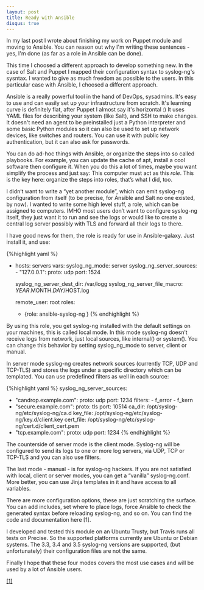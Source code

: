 ```yaml
---
layout: post
title: Ready with Ansible
disqus: true
---
```

In my last post I wrote about finishing my work on  Puppet module and
moving to Ansible. You can reason out why I'm writing these sentences -
yes, I'm done (as far as a role in Ansible can be done).

This time I choosed a different approach to develop something new. In
the case of Salt and Puppet I mapped their configuration syntax to
syslog-ng's sysntax. I wanted to give as much freedom as possible to
the users. In this particular case with Ansible, I choosed a different
approach.

Ansible is a really powerful tool in the hand of DevOps, sysadmins.
It's easy to use and can easily set up your infrastructure from
scratch. It's learning curve is definitely flat, after Puppet I almost
say it's horizontal :) It uses YAML files for describing your system
(like Salt), and SSH to make changes. It doesn't need an agent to be
preinstalled just a Python interpreter and some basic Python modules so
it can also be used to set up network devices, like switches and
routers. You can use it with public key authentication, but it can also
ask for passwords.

You can do ad-hoc things with Ansible, or organize the steps into so
called playbooks. For example, you can update the cache of apt, install
a cool software then configure it. When you do this a lot of times,
maybe you want simplify the process and just say: This computer must
act as this _role_. This is the key here: organize the steps into
roles, that’s what I did, too.

I didn’t want to write a “yet another module”, which can emit syslog-ng
configuration from itself (to be precise, for Ansible and Salt no one
existed, by now). I wanted to write some high level stuff, a role,
which can be assigned to computers. IMHO most users don’t want to
configure syslog-ng itself, they just want it to run and see the logs
or would like to create a central log server possibly with TLS and
forward all their logs to there.

I have good news for them, the role is ready for use in Ansible-galaxy. Just install it, and use:

{%highlight yaml %}
- hosts: servers
  vars:
    syslog_ng_mode: server
    syslog_ng_server_sources:
      - "127.0.0.1":
          proto: udp
          port: 1524

    syslog_ng_server_dest_dir: /var/logg
    syslog_ng_server_file_macro: $YEAR.$MONTH.$DAY/$HOST.log

  remote_user: root
  roles:
    - {role: ansible-syslog-ng }
{% endhighlight %}

By using this role, you get syslog-ng  installed with the default
settings on your machines, this is called local mode. In this mode
syslog-ng doesn’t receive logs from network, just local sources, like
internal() or system(). You can change this behavior by setting
syslog_ng_mode to server, client or manual.

In server mode syslog-ng creates network sources (currently TCP, UDP
and TCP-TLS) and stores the logs under a specific directory which can
be templated. You can use predefined filters as well in each source:

{%highlight yaml %}
syslog_ng_server_sources:
 - "candrop.example.com":
     proto: udp
     port: 1234
     filters:
       - f_error
       - f_kern
 - "secure.example.com":
     proto: tls
     port: 10514
     ca_dir: /opt/syslog-ng/etc/syslog-ng/ca.d
     key_file: /opt/syslog-ng/etc/syslog-ng/key.d/client.key
     cert_file: /opt/syslog-ng/etc/syslog-ng/cert.d/client_cert.pem
 - "tcp.example.com":
     proto: udp
     port: 1234
{% endhighlight %}

The counterside of server mode is the client mode. Syslog-ng will be
configured to send its logs to one or more log servers, via UDP, TCP or
TCP-TLS and you can also use filters.

The last mode - manual - is for syslog-ng hackers. If you are not
satisfied with local, client or server modes, you can get a “vanilla”
syslog-ng.conf. More better, you can use Jinja templates in it and have
access to all variables.

There are more configuration options, these are just scratching the
surface. You can add includes, set where to place logs, force Ansible
to check the generated syntax before reloading syslog-ng, and so on.
You can find the code and documentation here [1].

I developed and tested this module on an Ubuntu Trusty, but Travis runs
all tests on Precise. So the supported platforms currently are Ubuntu
or Debian systems. The 3.3, 3.4 and 3.5 syslog-ng versions are
supported, (but unfortunately) their configuration files are not the
same.

Finally I hope that these four modes covers the most use cases and will
be used by a lot of Ansible users. 

[[1]](https://github.com/ihrwein/ansible-syslog-ng)
